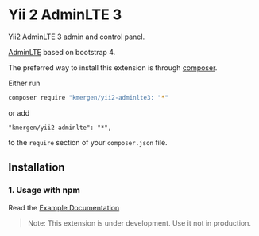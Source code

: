 # Yii 2 AdminLTE 3

Yii2 AdminLTE 3 admin and control panel.

[AdminLTE](https://adminlte.io/) based on bootstrap 4.

The preferred way to install this extension is through [composer](https://getcomposer.org/).

Either run

```bash
composer require "kmergen/yii2-adminlte3: "*"
```

or add

```
"kmergen/yii2-adminlte": "*",
```

to the `require` section of your `composer.json` file.

## Installation

### 1. Usage with npm

Read the [Example Documentation](https://github.com/kmergen/yii2-adminlte/blob/master/examples/README.md)

> Note: This extension is under development. Use it not in production.


